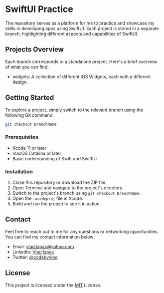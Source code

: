 # SwiftUI Practice

The repository serves as a platform for me to practice and showcase my skills in developing apps using SwiftUI. Each project is stored in a separate branch, highlighting different aspects and capabilities of SwiftUI.

## Projects Overview

Each branch corresponds to a standalone project. Here's a brief overview of what you can find:

- widgets: A collection of different iOS Widgets, each with a different design.

## Getting Started

To explore a project, simply switch to the relevant branch using the following Git command:
```bash
git checkout BranchName
```

### Prerequisites

- Xcode 11 or later
- macOS Catalina or later
- Basic understanding of Swift and SwiftUI

### Installation

1. Close this repository or download the ZIP file.
2. Open Terminal and navigate to the project's directory.
3. Switch to the project's branch using `git checkout BranchName`.
4. Open the `.xcodeproj` file in Xcode.
5. Build and run the project to see it in action.

## Contact

Feel free to reach out to me for any questions or networking opportunities. You can find my contact information below:

- Email: vlad.ispas@yahoo.com
- LinkedIn: [Vlad Ispas](https://www.linkedin.com/in/vlad-ispas-7b5487235/)
- Twitter: [@codebyvlad](https://twitter.com/codebyvlad)

## License

This project is licensed under the [MIT](https://choosealicense.com/licenses/mit/) License.

